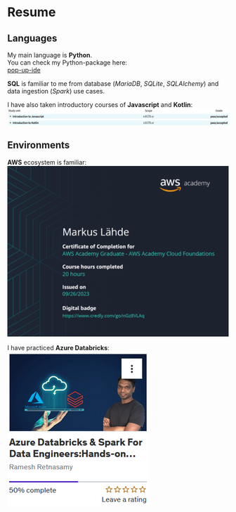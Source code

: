 # Resume

## Languages

My main language is **Python**. <br>
You can check my Python-package here: <br>
[pop-up-ide](https://github.com/markuslahde/pop-up-ide)

**SQL** is familiar to me from database (*MariaDB*, *SQLite*, *SQLAlchemy*) and data ingestion (*Spark*) use cases. <br>

I have also taken introductory courses of **Javascript** and **Kotlin**: <br>
![Metropolia_courses](https://github.com/markuslahde/resume/blob/main/Metropolia_Javascript_Kotlin.png)


## Environments

**AWS** ecosystem is familiar: <br>
![aws](https://github.com/markuslahde/resume/blob/main/AWS_s.png)

I have practiced **Azure Databricks**: <br>
![Databricks](https://github.com/markuslahde/resume/blob/main/Databricks.png)
